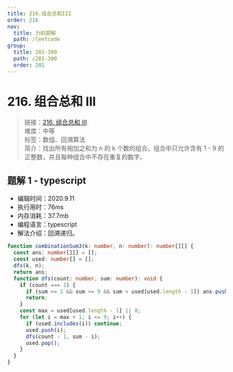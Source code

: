 ```yaml
---
title: 216.组合总和III
order: 216
nav:
  title: 力扣题解
  path: /leetcode
group:
  title: 201-300
  path: /201-300
  order: 201
---
```


# 216. 组合总和 III

> 链接：[216. 组合总和 III](https://leetcode-cn.com/problems/combination-sum-iii/)  
> 难度：中等  
> 标签：数组、回溯算法  
> 简介：找出所有相加之和为 n 的 k 个数的组合。组合中只允许含有 1 - 9 的正整数，并且每种组合中不存在重复的数字。

## 题解 1 - typescript

- 编辑时间：2020.9.11
- 执行用时：76ms
- 内存消耗：37.7mb
- 编程语言：typescript
- 解法介绍：回溯递归。

```typescript
function combinationSum3(k: number, n: number): number[][] {
  const ans: number[][] = [];
  const used: number[] = [];
  dfs(k, n);
  return ans;
  function dfs(count: number, sum: number): void {
    if (count === 1) {
      if (sum >= 1 && sum <= 9 && sum > used[used.length - 1]) ans.push([...used, sum]);
      return;
    }
    const max = used[used.length - 1] || 0;
    for (let i = max + 1; i <= 9; i++) {
      if (used.includes(i)) continue;
      used.push(i);
      dfs(count - 1, sum - i);
      used.pop();
    }
  }
}
```
